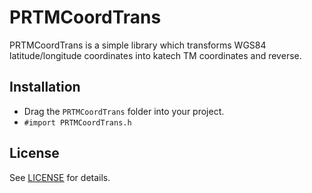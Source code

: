 # PRTMCoordTrans

PRTMCoordTrans is a simple library which transforms WGS84 latitude/longitude coordinates into katech TM coordinates and reverse. 


## Installation

- Drag the `PRTMCoordTrans` folder into your project.
- `#import PRTMCoordTrans.h`


## License

See [LICENSE](https://github.com/premist/PRTMCoordTrans/blob/master/LICENSE) for details.

